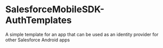 # SalesforceMobileSDK-AuthTemplates
A simple template for an app that can be used as an identity provider for other Salesforce Android apps
